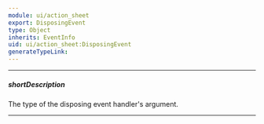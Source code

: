 ```yaml
---
module: ui/action_sheet
export: DisposingEvent
type: Object
inherits: EventInfo
uid: ui/action_sheet:DisposingEvent
generateTypeLink: 
---
```

---
##### shortDescription
The type of the disposing event handler's argument.

---
<!-- Description goes here -->
